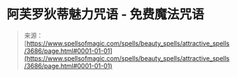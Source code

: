 <!--yml

分类：未分类

日期：2024年06月12日 18:37:24

-->

# 阿芙罗狄蒂魅力咒语 - 免费魔法咒语

> 来源：[https://www.spellsofmagic.com/spells/beauty_spells/attractive_spells/3686/page.html#0001-01-01](https://www.spellsofmagic.com/spells/beauty_spells/attractive_spells/3686/page.html#0001-01-01)
